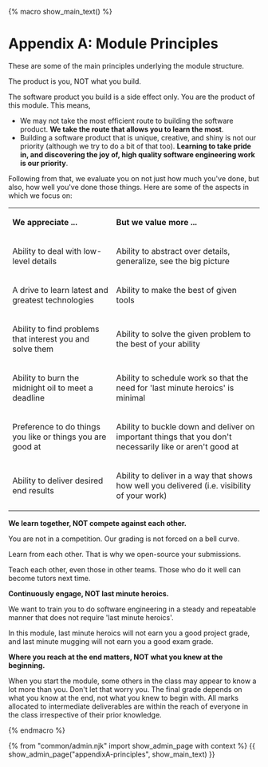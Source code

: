 {% macro show_main_text() %}
<div id="main">

# Appendix A: Module Principles

These are some of the main principles underlying the module structure.

<tip-box type="important">
The product is you, NOT what you build.
</tip-box>

The software product you build is a side effect only. You are the product of this module. This means,

* We may not take the most efficient route to building the software product. **We take the route that allows you to learn the most**.
* Building a software product that is unique, creative, and shiny is not our priority (although we try to do a bit of that too). **Learning to take pride in, and discovering the joy of, high quality software engineering work is our priority**.

Following from that, we evaluate you on not just how much you've done, but also, how well you've done those things. Here are some of the aspects in which we focus on:

<table class="table table-bordered" cellpadding="0" cellspacing="0">

<tbody>

<tr>

<td colspan="1" rowspan="1">

**We appreciate ...**

</td>

<td colspan="1" rowspan="1">

**But we value more ...**

</td>

</tr>

<tr>

<td colspan="1" rowspan="1">

Ability to deal with low-level details

</td>

<td colspan="1" rowspan="1">

Ability to abstract over details, generalize, see the big picture

</td>

</tr>

<tr>

<td colspan="1" rowspan="1">

A drive to learn latest and greatest technologies

</td>

<td colspan="1" rowspan="1">

Ability to make the best of given tools

</td>

</tr>

<tr>

<td colspan="1" rowspan="1">

Ability to find problems that interest you and solve them

</td>

<td colspan="1" rowspan="1">

Ability to solve the given problem to the best of your ability

</td>

</tr>

<tr>

<td colspan="1" rowspan="1">

Ability to burn the midnight oil to meet a deadline

</td>

<td colspan="1" rowspan="1">

Ability to schedule work so that the need for 'last minute heroics' is minimal

</td>

</tr>

<tr>

<td colspan="1" rowspan="1">

Preference to do things you like or things you are good at

</td>

<td colspan="1" rowspan="1">

Ability to buckle down and deliver on important things that you don't necessarily like or aren't good at

</td>

</tr>

<tr>

<td colspan="1" rowspan="1">

Ability to deliver desired end results

</td>

<td colspan="1" rowspan="1">

Ability to deliver in a way that shows how well you delivered (i.e. visibility of your work)

</td>

</tr>

</tbody>

</table>

**We learn together, NOT compete against each other.**

You are not in a competition. Our grading is not forced on a bell curve.

Learn from each other. That is why we open-source your submissions.

Teach each other, even those in other teams. Those who do it well can become tutors next time.

**Continuously engage, NOT last minute heroics.**

We want to train you to do software engineering in a steady and repeatable manner that does not require 'last minute heroics'.

In this module, last minute heroics will not earn you a good project grade, and last minute mugging will not earn you a good exam grade.

**Where you reach at the end matters, NOT what you knew at the beginning.**

When you start the module, some others in the class may appear to know a lot more than you. Don't let that worry you. The final grade depends on what you know at the end, not what you knew to begin with. All marks allocated to intermediate deliverables are within the reach of everyone in the class irrespective of their prior knowledge.

</div>
{% endmacro %}

{% from "common/admin.njk" import show_admin_page with context %}
{{ show_admin_page("appendixA-principles", show_main_text) }}